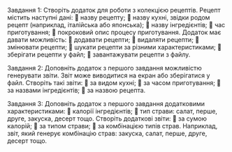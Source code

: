 Завдання 1:
Створіть додаток для роботи з колекцією рецептів. Рецепт
містить наступні дані:
 назву рецепту;
 назву кухні, звідки родом рецепт (наприклад, італійська або
японська);
 назву інгредієнтів;
 час приготування;
 покроковий опис процесу приготування.
Додаток має давати можливість:
 додавати рецепти;
 видаляти рецепти;
 змінювати рецепти;
 шукати рецепти за різними характеристиками;
 зберігати рецепти у файл;
 завантажувати рецепти з файлу.

Завдання 2:
Доповніть додаток з першого завдання можливістю генерувати
звіти. Звіт може виводитися на екран або зберігатися у файл.
Створіть такі звіти:
 за видом кухні;
 за часом приготування;
 за назвами інгредієнтів;
 за назвою рецепта.

Завдання 3:
Доповніть додаток з першого завдання додатковими
характеристиками:
 калорії інгредієнтів;
 тип страви: салат, перше, друге, закуска, десерт тощо.
Створіть додаткові звіти:
 за сумою калорій;
 за типом страви;
 за комбінацією типів страв. Наприклад, звіт, який генерує
комбінацію страв: закуска, салат, перше, друге, десерт тощо.
